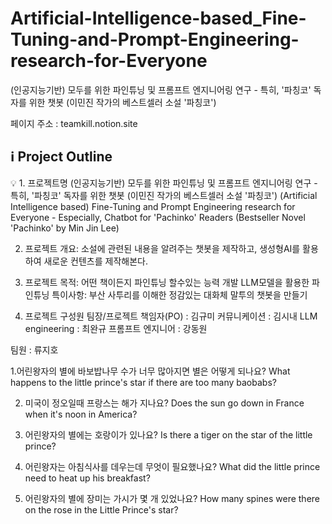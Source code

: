 # Artificial-Intelligence-based_Fine-Tuning-and-Prompt-Engineering-research-for-Everyone
(인공지능기반) 모두를 위한 파인튜닝 및 프롬프트 엔지니어링 연구 - 특히, '파칭코' 독자를 위한 챗봇 (이민진 작가의 베스트셀러 소설 '파칭코')

페이지 주소 : teamkill.notion.site

## ℹ️ Project Outline

<aside>
💡 1. 프로젝트명
(인공지능기반) 모두를 위한 파인튜닝 및 프롬프트 엔지니어링 연구
- 특히, '파칭코' 독자를 위한 챗봇 (이민진 작가의 베스트셀러 소설 '파칭코')
(Artificial Intelligence based) Fine-Tuning and Prompt Engineering research for Everyone
- Especially, Chatbot for 'Pachinko' Readers (Bestseller Novel 'Pachinko' by Min Jin Lee)

2. 프로젝트 개요: 소설에 관련된 내용을 알려주는 챗봇을 제작하고,
생성형AI를 활용하여 새로운 컨텐츠를 제작해본다.

3. 프로젝트 목적: 어떤 책이든지 파인튜닝 할수있는 능력 개발
LLM모델을 활용한 파인튜닝
특이사항: 부산 사투리를 이해한 정감있는 대화체 말투의 챗봇을 만들기

4. 프로젝트 구성원
팀장/프로젝트 책임자(PO) : 김규미
커뮤니케이션 : 김시내
LLM engineering : 최완규
프롬프트 엔지니어 : 강동원

팀원 : 류지호

</aside>


1.어린왕자의 별에 바보밥나무 수가 너무 많아지면 별은 어떻게 되나요?
What happens to the little prince's star if there are too many baobabs?


2. 미국이 정오일때 프랑스는 해가 지나요?
Does the sun go down in France when it's noon in America?


3. 어린왕자의 별에는 호랑이가 있나요?
Is there a tiger on the star of the little prince?


4. 어린왕자는 아침식사를 데우는데 무엇이 필요했나요?
What did the little prince need to heat up his breakfast?


5. 어린왕자의 별에 장미는 가시가 몇 개 있었나요?
How many spines were there on the rose in the Little Prince's star?
